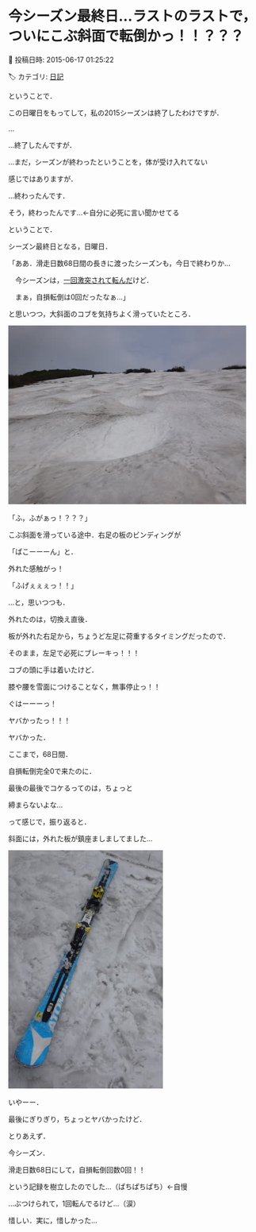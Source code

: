 # 今シーズン最終日…ラストのラストで，ついにこぶ斜面で転倒かっ！！？？？

📅 投稿日時: 2015-06-17 01:25:22

🏷️ カテゴリ: [日記](cc4b5682fb7b8b144980957a978653fb0.md)

ということで．


この日曜日をもってして，私の2015シーズンは終了したわけですが．


…


…終了したんですが．





…まだ，シーズンが終わったということを，体が受け入れてない


感じではありますが．





…終わったんです．


そう，終わったんです…←自分に必死に言い聞かせてる





ということで．


シーズン最終日となる，日曜日．





「ああ．滑走日数68日間の長きに渡ったシーズンも，今日で終わりか…


　今シーズンは，[一回激突されて転んだ](e512fc0184ef7d107c578b303b88749a0.md)けど．


　まぁ，自損転倒は0回だったなぁ…」





と思いつつ，大斜面のコブを気持ちよく滑っていたところ．




![ebb0aa352ba7c50676e0d62f97908b33.jpg](images/ebb0aa352ba7c50676e0d62f97908b33.jpg)







「ふ，ふがぁっ！？？？」


こぶ斜面を滑っている途中．右足の板のビンディングが


「ぱこーーーん」と．


外れた感触がっ！





「ふげぇぇぇっ！！」





…と，思いつつも．


外れたのは，切換え直後．


板が外れた右足から，ちょうど左足に荷重するタイミングだったので．


そのまま，左足で必死にブレーキっ！！！


コブの頭に手は着いたけど．


膝や腰を雪面につけることなく，無事停止っ！！





ぐはーーーっ！


ヤバかったっ！！！


ヤバかった．


ここまで，68日間．


自損転倒完全0で来たのに．


最後の最後でコケるってのは，ちょっと


締まらないよな…





って感じで，振り返ると．


斜面には，外れた板が鎮座ましましてました…




![6f2ee778daf51ac063808e414f368324.jpg](images/6f2ee778daf51ac063808e414f368324.jpg)







いやーー．


最後にぎりぎり，ちょっとヤバかったけど．


とりあえず．


今シーズン．





滑走日数68日にして，自損転倒回数0回！！





という記録を樹立したのでした…（ぱちぱちぱち）←自慢





…ぶつけられて，1回転んでるけど…（涙）


惜しい．実に，惜しかった…
